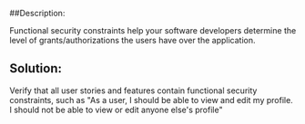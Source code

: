##Description:

Functional security constraints help your software developers determine the level of
grants/authorizations the users have over the application. 

## Solution:

Verify that all user stories and features contain functional security constraints, such as 
"As a user, I should be able to view and edit my profile. I should not be able to view or edit anyone else's profile"
